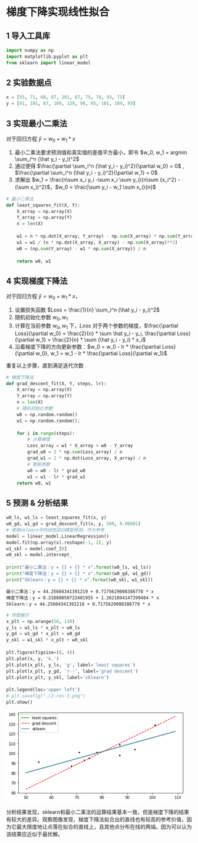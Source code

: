 # 梯度下降实现线性拟合

## 1 导入工具库


```python
import numpy as np
import matplotlib.pyplot as plt
from sklearn import linear_model
```

## 2 实验数据点


```python
x = [55, 71, 68, 87, 101, 87, 75, 78, 93, 73]
y = [91, 101, 87, 109, 129, 98, 95, 101, 104, 93]
```

## 3 实现最小二乘法
对于回归方程 $\hat y = w_0 + w_1 * x$ 
1. 最小二乘法要求预测值和真实值的差值平方最小，即令 $w_0, w_1 = argmin \sum_i^n (\hat y_i - y_i)^2$
2. 通过使得 $\frac{\partial \sum_i^n (\hat y_i - y_i)^2}{\partial w_0} = 0$ , $\frac{\partial \sum_i^n (\hat y_i - y_i)^2}{\partial w_1} = 0$ 
3. 求解出 $w_1 = \frac{n\sum x_i y_i -\sum x_i \sum y_i}{n\sum {x_i^2} - (\sum x_i)^2}$，$w_0 = \frac{\sum y_i - w_1 \sum x_i}{n}$


```python
# 最小二乘法
def least_squares_fit(X, Y):
    X_array = np.array(X)
    Y_array = np.array(Y)
    n = len(X)

    w1 = n * np.dot(X_array, Y_array) - np.sum(X_array) * np.sum(Y_array)
    w1 = w1 / (n * np.dot(X_array, X_array) - np.sum(X_array)**2)
    w0 = (np.sum(Y_array) - w1 * np.sum(X_array)) / n

    return w0, w1
```

## 4 实现梯度下降法
对于回归方程 $\hat y = w_0 + w_1 * x$，
1. 设置损失函数 $Loss = \frac{1}{n} \sum_i^n (\hat y_i - y_i)^2$
2. 随机初始化参数 $w_0, w_1$
3. 计算在当前参数 $w_0, w_1$ 下，$Loss$ 对于两个参数的梯度，$\frac{\partial Loss}{\partial w_0} = \frac{2}{n} * \sum \hat y_i - y_i, \frac{\partial Loss}{\partial w_1} = \frac{2}{n} * \sum (\hat y_i - y_i) * x_i$
4. 沿着梯度下降的方向更新参数：$w_0 = w_0 - lr * \frac{\partial Loss}{\partial w_0}, w_1 = w_1 - lr * \frac{\partial Loss}{\partial w_1}$

重复以上步骤，直到满足迭代次数


```python
# 梯度下降法
def grad_descent_fit(X, Y, steps, lr):
    X_array = np.array(X)
    Y_array = np.array(Y)
    n = len(X)
    # 随机初始化参数
    w0 = np.random.random()
    w1 = np.random.random();

    for i in range(steps):
        # 计算梯度
        Loss_array = w1 * X_array + w0 - Y_array
        grad_w0 = 2 * np.sum(Loss_array) / n
        grad_w1 = 2 * np.dot(Loss_array, X_array) / n
        # 更新参数
        w0 = w0 - lr * grad_w0
        w1 = w1 - lr * grad_w1
    return w0, w1
```

## 5 预测 & 分析结果


```python
w0_ls, w1_ls = least_squares_fit(x, y)
w0_gd, w1_gd = grad_descent_fit(x, y, 500, 0.00001)
# 使用sklearn中的线性回归模型预测，作为参考
model = linear_model.LinearRegression()
model.fit(np.array(x).reshape(-1, 1), y)
w1_skl = model.coef_[0]
w0_skl = model.intercept_

print("最小二乘法：y = {} + {} * x".format(w0_ls, w1_ls))
print("梯度下降法：y = {} + {} * x".format(w0_gd, w1_gd))
print("Sklearn：y = {} + {} * x".format(w0_skl, w1_skl))
```

    最小二乘法：y = 44.25604341391219 + 0.7175629008386778 * x
    梯度下降法：y = 0.21888050722481955 + 1.2621894147299484 * x
    Sklearn：y = 44.25604341391218 + 0.7175629008386779 * x

```python
# 作图展示
x_plt = np.arange(50, 110)
y_ls = w1_ls * x_plt + w0_ls
y_gd = w1_gd * x_plt + w0_gd
y_skl = w1_skl * x_plt + w0_skl

plt.figure(figsize=(8, 4))
plt.plot(x, y, 'k.')
plt.plot(x_plt, y_ls, 'g', label='least squares')
plt.plot(x_plt, y_gd, 'r--', label='grad descent')
plt.plot(x_plt, y_skl, label='sklearn')

plt.legend(loc='upper left')
# plt.savefig("./2-res-1.png")
plt.show()
```


   ![png](../img/2-grad-descent_11_0.png)
    


分析结果发现，sklearn和最小二乘法的运算结果基本一致，但是梯度下降的结果有较大的差异。观察图像发现，梯度下降法拟合出的直线也有较高的参考价值，因为它最大限度地让点落在拟合的直线上，且其他点分布在线的两端。因为可以认为该结果应近似于最优解。
